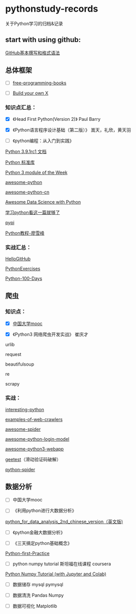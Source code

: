 # pythonstudy-records

关于Python学习的归档&记录

## start with using github:

[GitHub基本撰写和格式语法](https://docs.github.com/cn/free-pro-team@latest/github/writing-on-github/basic-writing-and-formatting-syntax)


## 总体框架

- [ ] [free-programming-books](https://github.com/EbookFoundation/free-programming-books)

- [ ] [Build your own X](https://github.com/danistefanovic/build-your-own-x)

### 知识点汇总：

- [x] 《Head First Python(Version 2)》  Paul Barry

- [x] 《Python语言程序设计基础（第二版）》 嵩天，礼欣，黄天羽

- [ ] 《python编程：从入门到实践》

[Python 3.9.1rc1 文档](https://docs.python.org/zh-cn/3/index.html)

[Python 标准库](https://docs.python.org/zh-cn/3/library/index.html)

[Python 3 module of the Week](https://pymotw.com/3/index.html)

[awesome-python](https://github.com/vinta/awesome-python)

[awesome-python-cn](https://github.com/jobbole/awesome-python-cn)

[Awesome Data Science with Python](https://github.com/r0f1/datascience)

[学习python看这一篇就够了](https://zhuanlan.zhihu.com/p/187297674)

[pypi](https://pypi.org/)

[Python教程-廖雪峰](https://www.liaoxuefeng.com/wiki/1016959663602400)


### 实战汇总：
[HelloGitHub](cninfo.com.cn/new/index)

[PythonExercises](https://github.com/greyli/PythonExercises)

[Python-100-Days](https://github.com/jackfrued/Python-100-Days)

## 爬虫

### 知识点：

- [x] [中国大学mooc](https://www.icourse163.org/learn/BIT-1001870001?tid=1461946455#/learn/content)

- [x] 《Python3 网络爬虫开发实战》 崔庆才

urlib

request

beautifulsoup

re

scrapy

### 实战：

[interesting-python](https://github.com/Alfred1984/interesting-python)

[examples-of-web-crawlers](https://github.com/shengqiangzhang/examples-of-web-crawlers)

[awesome-spider](https://github.com/facert/awesome-spider)

[awesome-python-login-model](https://github.com/Kr1s77/awesome-python-login-model)

[awesome-python3-webapp](https://github.com/michaelliao/awesome-python3-webapp)

[geetest](https://github.com/darbra/geetest)（滑动验证码破解）

[python-spider](https://github.com/Jack-Cherish/python-spider)

## 数据分析

- [ ] 中国大学mooc

- [ ] 《利用python进行大数据分析》

[python_for_data_analysis_2nd_chinese_version（英文版)](https://github.com/iamseancheney/python_for_data_analysis_2nd_chinese_version)

- [ ] 《python金融大数据分析》

- [ ] 《三天搞定python基础概念》

[Python-first-Practice](https://github.com/MurphyWan/Python-first-Practice)

- [ ] python numpy tutorial 斯坦福在线课程 coursera

[Python Numpy Tutorial (with Jupyter and Colab)](https://cs231n.github.io/python-numpy-tutorial/)

- [ ] 数据储存 mysql pymysql

- [ ] 数据清洗 Pandas Numpy

- [ ] 数据可视化 Matplotlib
